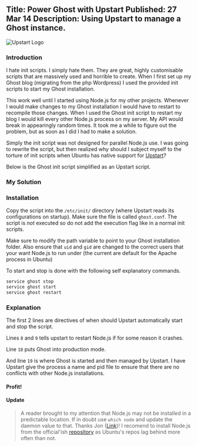 Title: Power Ghost with Upstart
Published: 27 Mar 14
Description: Using Upstart to manage a Ghost instance.
---

![Upstart Logo](/content/images/2014/Mar/upstart80.png)

### Introduction

I hate init scripts. I simply hate them. They are great, highly customisable scripts that are massively used and horrible to create. When I first set up my Ghost blog (migrating from the php Wordpress) I used the provided init scripts to start my Ghost installation. 

This work well until I started using Node.js for my other projects. Whenever I would make changes to my Ghost installation I would have to restart to recompile those changes. When I used the Ghost init script to restart my blog I would kill every other Node.js process on my server. My API would break in appearingly random times. It took me a while to figure out the problem, but as soon as I did I had to make a solution. 

Simply the init script was not designed for parallel Node.js use. I was going to rewrite the script, but then realized why should I subject myself to the torture of init scripts when Ubuntu has native support for [Upstart](https://en.wikipedia.org/wiki/Upstart)?

Below is the Ghost init script simplified as an Upstart script. 

### My Solution

 <code data-gist-id="9716678"></code>
 
### Installation 

Copy the script into the `/etc/init/` directory (where Upstart reads its configurations on startup). Make sure the file is called `ghost.conf`. The script is *not* executed so do not add the execution flag like in a normal init scripts. 

Make sure to modify the path variable to point to your Ghost installation folder. Also ensure that `uid` and `gid` are changed to the correct users that your want Node.js to run under (the current are default for the Apache process in Ubuntu)

To start and stop is done with the following self explanatory commands. 

```bash
service ghost stop
service ghost start
service ghost restart
```

### Explanation 

The first 2 lines are directives of when should Upstart automatically start and stop the script. 

Lines `8` and `9` tells upstart to restart Node.js if for some reason it crashes. 

Line `18` puts Ghost into production mode. 

And line `19` is where Ghost is started and then managed by Upstart. I have Upstart give the process a name and pid file to ensure that there are no conflicts with other Node.js installations. 

#### Profit!

#### Update

> A reader brought to my attention that Node.js may not be installed in a predictable location. 
If in doubt use `which node` and update the daemon value to that. Thanks Jon ([Link](http://jensencloud.com))!
> I recomend to install Node.js from the official'ish [repository](https://launchpad.net/~chris-lea/+archive/ubuntu/node.js) as Ubuntu's repos lag behind more often than not. 
